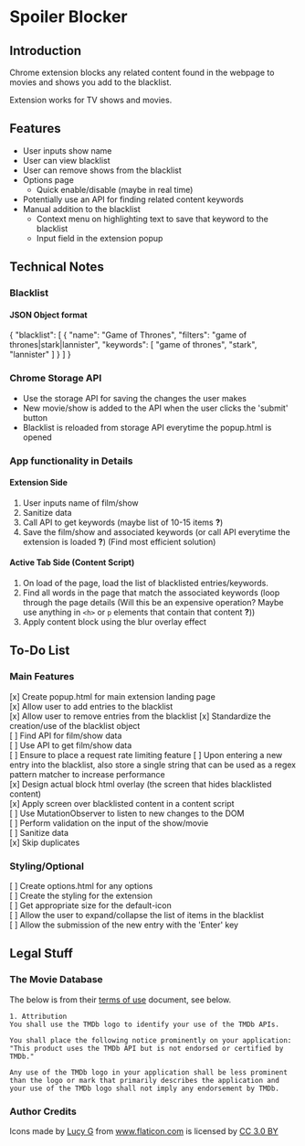 # Spoiler Blocker

## Introduction

Chrome extension blocks any related content found in the webpage to movies and shows you add to the blacklist.

Extension works for TV shows and movies.

## Features

- User inputs show name 
- User can view blacklist
- User can remove shows from the blacklist
- Options page 
  - Quick enable/disable (maybe in real time)
- Potentially use an API for finding related content keywords
- Manual addition to the blacklist
  - Context menu on highlighting text to save that keyword to the blacklist 
  - Input field in the extension popup 


## Technical Notes

### Blacklist

#### JSON Object format

{
    "blacklist": [
        {
            "name": "Game of Thrones",
            "filters": "game of thrones|stark|lannister",
            "keywords": [
                "game of thrones",
                "stark",
                "lannister"
            ]
        }
    ]
}

### Chrome Storage API

- Use the storage API for saving the changes the user makes
- New movie/show is added to the API when the user clicks the 'submit' button
- Blacklist is reloaded from storage API everytime the popup.html is opened


### App functionality in Details

#### Extension Side

1. User inputs name of film/show
2. Sanitize data
3. Call API to get keywords (maybe list of 10-15 items **?**)
4. Save the film/show and associated keywords (or call API everytime the extension is loaded **?**) (Find most efficient solution)

#### Active Tab Side (Content Script)

1. On load of the page, load the list of blacklisted entries/keywords.
2. Find all words in the page that match the associated keywords (loop through the page details (Will this be an expensive operation? Maybe use anything in `<h>` or `p` elements that contain that content **?**))
3. Apply content block using the blur overlay effect

## To-Do List

### Main Features

[x] Create popup.html for main extension landing page  
[x] Allow user to add entries to the blacklist  
[x] Allow user to remove entries from the blacklist
[x] Standardize the creation/use of the blacklist object    
[ ] Find API for film/show data  
[ ] Use API to get film/show data  
    [ ] Ensure to place a request rate limiting feature 
    [ ] Upon entering a new entry into the blacklist, also store a single string that can be used as a regex pattern matcher to increase performance  
[x] Design actual block html overlay (the screen that hides blacklisted content)  
[x] Apply screen over blacklisted content in a content script  
[ ] Use MutationObserver to listen to new changes to the DOM  
[ ] Perform validation on the input of the show/movie  
    [ ] Sanitize data  
    [x] Skip duplicates  

### Styling/Optional

[ ] Create options.html for any options  
[ ] Create the styling for the extension  
[ ] Get appropriate size for the default-icon  
[ ] Allow the user to expand/collapse the list of items in the blacklist  
[ ] Allow the submission of the new entry with the 'Enter' key  


## Legal Stuff

### The Movie Database

The below is from their [terms of use](https://www.themoviedb.org/documentation/api/terms-of-use) document, see below.

```
1. Attribution
You shall use the TMDb logo to identify your use of the TMDb APIs.

You shall place the following notice prominently on your application: "This product uses the TMDb API but is not endorsed or certified by TMDb."

Any use of the TMDb logo in your application shall be less prominent than the logo or mark that primarily describes the application and your use of the TMDb logo shall not imply any endorsement by TMDb.
```


### Author Credits

<div>Icons made by <a href="https://www.flaticon.com/authors/lucy-g" title="Lucy G">Lucy G</a> from <a href="https://www.flaticon.com/" 			    title="Flaticon">www.flaticon.com</a> is licensed by <a href="http://creativecommons.org/licenses/by/3.0/" 			    title="Creative Commons BY 3.0" target="_blank">CC 3.0 BY</a></div>

